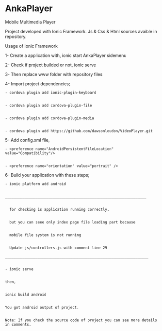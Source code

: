 # AnkaPlayer
Mobile Multimedia Player

Project developed with Ionic Framework. Js & Css & Html sources avaible in repository.

Usage of Ionic Framework

1- Create a application with, ionic start AnkaPlayer sidemenu


2- Check if project builded or not, ionic serve


3- Then replace www folder with repository files


4- Import project dependencies;


    - cordova plugin add ionic-plugin-keyboard
    
    
    - cordova plugin add cordova-plugin-file
    
    
    - cordova plugin add cordova-plugin-media
    
    
    - cordova plugin add https://github.com/dawsonloudon/VideoPlayer.git
    
    
5- Add config.xml file, 


    - <preference name="AndroidPersistentFileLocation" value="Compatibility"/>
    
    
    - <preference name="orientation" value="portrait" />
    
    
6- Build your application with these steps;


    - ionic platform add android
    
    
    _________________________________________________________________
    
    
      for checking is application running correctly, 
      
      
      but you can seee only index page file loading part because 
      
      
      mobile file system is not running
      
      
      Update js/controllers.js with comment line 29
      
    __________________________________________________________________
    
    
    - ionic serve 
    
    
    then,
    
    
    ionic build android 
    
    
    You got android output of project.
    
    
    Note: If you check the source code of project you can see more details in comments.
                    
